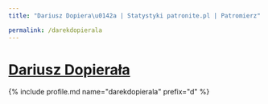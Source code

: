 ```yaml
---
title: "Dariusz Dopiera\u0142a | Statystyki patronite.pl | Patromierz"

permalink: /darekdopierala
---
```


# [Dariusz Dopierała](https://patronite.pl/darekdopierala)

{% include profile.md name="darekdopierala" prefix="d" %}
